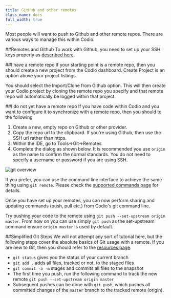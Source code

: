 ```yaml
---
title: GitHub and other remotes
class_name: docs
full_width: true
---
```


Most people will want to push to Github and other remote repos. There are various ways to manage this within Codio.

##Remotes and Github
To work with Github, you need to set up your SSH keys properly as [described here](/docs/settings-prefs/account-settings/public-key/).

##I have a remote repo
If your starting point is a remote repo, then you should create a new project from the Codio dashboard. Create Project is an option above your project listings.

You should select the Import/Clone from Github option. This will then create your Codio project by cloning the remote repo you specify and that remote repo will automatically be logged within that project.

##I do not yet have a remote repo
If you have code within Codio and you want to configure it to synchronize with a remote repo, then you should to the following

1. Create a new, empty repo on Github or other provider. 
2. Copy the repo url to the clipboard. If you're using Github, then use the SSH url rather than https.
2. Within the IDE, go to Tools->Git->Remotes
3. Complete the dialog as shown below. It is recommended you use `origin` as the name to confirm the normal standards. You do not need to specify a username or password if you are using SSH. 

![git overview](/img/docs/git-remotes.png)

If you prefer, you can use the command line interface to achieve the same thing using `git remote`. Please check the [supported commands page](/docs/git/supported) for details.

Once you have set up your remotes, you can now perform sharing and updating commands (push, pull etc.) from Codio's git command line.

Try pushing your code to the remote using `git push --set-upstream origin master`. From now on you can use simply `git push` as the set-upstream command ensure `origin master` is used by default.

##Simplified Git Steps
We will not attempt any sort of tutorial here, but the following steps cover the absolute basics of Git usage with a remote. If you are new to Git, then you should refer to the [resources page](/docs/git/resources).

- `git status` gives you the status of your current branch
- `git add .` adds all files, tracked or not, to the staged files
- `git commit -a -m` stages and commits all files to the snapshot
- The first time you push, run the following command to track the new remote `git push --set-upstream origin master`
- Subsequent pushes can be done with `git push`, which pushes all committed changes of the `master` branch to the tracked remote (origin).


